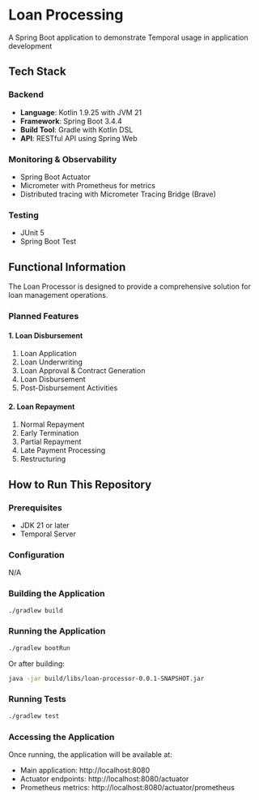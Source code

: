 # Loan Processing

A Spring Boot application to demonstrate Temporal usage in application development

## Tech Stack

### Backend
- **Language**: Kotlin 1.9.25 with JVM 21
- **Framework**: Spring Boot 3.4.4
- **Build Tool**: Gradle with Kotlin DSL
- **API**: RESTful API using Spring Web

### Monitoring & Observability
- Spring Boot Actuator
- Micrometer with Prometheus for metrics
- Distributed tracing with Micrometer Tracing Bridge (Brave)

### Testing
- JUnit 5
- Spring Boot Test

## Functional Information

The Loan Processor is designed to provide a comprehensive solution for loan management operations.

### Planned Features

#### 1. Loan Disbursement
1. Loan Application
2. Loan Underwriting
3. Loan Approval & Contract Generation
4. Loan Disbursement
5. Post-Disbursement Activities

#### 2. Loan Repayment
1. Normal Repayment
2. Early Termination
3. Partial Repayment
4. Late Payment Processing
5. Restructuring

## How to Run This Repository

### Prerequisites
- JDK 21 or later
- Temporal Server

### Configuration
N/A

### Building the Application
```bash
./gradlew build
```

### Running the Application
```bash
./gradlew bootRun
```
Or after building:
```bash
java -jar build/libs/loan-processor-0.0.1-SNAPSHOT.jar
```

### Running Tests
```bash
./gradlew test
```

### Accessing the Application
Once running, the application will be available at:
- Main application: http://localhost:8080
- Actuator endpoints: http://localhost:8080/actuator
- Prometheus metrics: http://localhost:8080/actuator/prometheus
